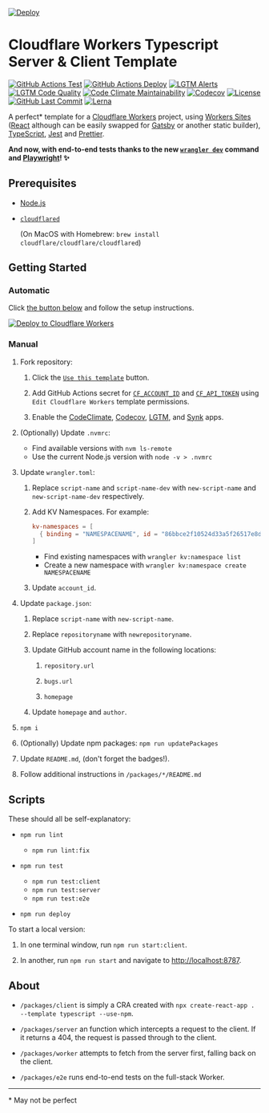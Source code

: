 [![Deploy](https://github.com/vAHiD55555/CF-Workers-TypeScript-template/actions/workflows/deploy.yml/badge.svg)](https://github.com/vAHiD55555/CF-Workers-TypeScript-template/actions/workflows/deploy.yml)


# Cloudflare Workers Typescript Server & Client Template

[![GitHub Actions Test](https://github.com/GregBrimble/cf-workers-typescript-template/workflows/Test/badge.svg)](https://github.com/GregBrimble/cf-workers-typescript-template/actions?query=workflow%3ATest)
[![GitHub Actions Deploy](https://github.com/GregBrimble/cf-workers-typescript-template/workflows/Deploy/badge.svg)](https://github.com/GregBrimble/cf-workers-typescript-template/actions?query=workflow%3ADeploy)
[![LGTM Alerts](https://img.shields.io/lgtm/alerts/g/GregBrimble/cf-workers-typescript-template.svg?logo=lgtm&style=plastic)](https://lgtm.com/projects/g/GregBrimble/cf-workers-typescript-template/alerts/)
[![LGTM Code Quality](https://img.shields.io/lgtm/grade/javascript/g/GregBrimble/cf-workers-typescript-template.svg?logo=lgtm&style=plastic)](https://lgtm.com/projects/g/GregBrimble/cf-workers-typescript-template/context:javascript)
[![Code Climate Maintainability](https://img.shields.io/codeclimate/maintainability/GregBrimble/cf-workers-typescript-template.svg?style=plastic)](https://codeclimate.com/github/GregBrimble/cf-workers-typescript-template/maintainability)
[![Codecov](https://img.shields.io/codecov/c/github/GregBrimble/cf-workers-typescript-template?logo=codecov&style=plastic)](https://codecov.io/gh/GregBrimble/cf-workers-typescript-template)
[![License](https://img.shields.io/github/license/GregBrimble/cf-workers-typescript-template?style=plastic)](https://github.com/GregBrimble/cf-workers-typescript-template/blob/master/LICENSE)
[![GitHub Last Commit](https://img.shields.io/github/last-commit/GregBrimble/cf-workers-typescript-template.svg?logo=github&style=plastic)](https://github.com/GregBrimble/cf-workers-typescript-template)
[![Lerna](https://img.shields.io/badge/maintained%20with-lerna-cc00ff.svg?style=plastic)](https://lerna.js.org/)

A perfect\* template for a [Cloudflare Workers](https://workers.cloudflare.com/) project, using [Workers Sites](https://workers.cloudflare.com/sites) ([React](https://reactjs.org/) although can be easily swapped for [Gatsby](https://www.gatsbyjs.org/) or another static builder), [TypeScript](https://www.typescriptlang.org/), [Jest](https://jestjs.io/) and [Prettier](https://prettier.io/).

**And now, with end-to-end tests thanks to the new [`wrangler dev`](https://github.com/cloudflare/wrangler#-dev) command and [Playwright](https://playwright.dev/)! ✨**

## Prerequisites

- [Node.js](https://nodejs.org/en/)

- [`cloudflared`](https://developers.cloudflare.com/argo-tunnel/downloads/)

  (On MacOS with Homebrew: `brew install cloudflare/cloudflare/cloudflared`)

## Getting Started

### Automatic

Click [the button below](<(https://deploy.workers.cloudflare.com/?url=https://github.com/GregBrimble/cf-workers-typescript-template&paid=true)>) and follow the setup instructions.

[![Deploy to Cloudflare Workers](https://deploy.workers.cloudflare.com/button?paid=true)](https://deploy.workers.cloudflare.com/?url=https://github.com/GregBrimble/cf-workers-typescript-template&paid=true)

### Manual

1. Fork repository:

   1. Click the [`Use this template`](https://github.com/GregBrimble/cf-workers-typescript-template/generate) button.

   1. Add GitHub Actions secret for [`CF_ACCOUNT_ID`](https://dash.cloudflare.com/?to=/:account/workers) and [`CF_API_TOKEN`](https://dash.cloudflare.com/profile/api-tokens) using `Edit Cloudflare Workers` template permissions.

   1. Enable the [CodeClimate](https://github.com/settings/installations/205740), [Codecov](https://github.com/settings/installations/655980), [LGTM](https://github.com/settings/installations/2030503), and [Synk](https://snyk.io/) apps.

1. (Optionally) Update `.nvmrc`:

   - Find available versions with `nvm ls-remote`
   - Use the current Node.js version with `node -v > .nvmrc`

1. Update `wrangler.toml`:

   1. Replace `script-name` and `script-name-dev` with `new-script-name` and `new-script-name-dev` respectively.

   1. Add KV Namespaces. For example:

      ```toml
      kv-namespaces = [
        { binding = "NAMESPACENAME", id = "86bbce2f10524d33a5f26517e8dee123" }
      ]
      ```

      - Find existing namespaces with `wrangler kv:namespace list`
      - Create a new namespace with `wrangler kv:namespace create NAMESPACENAME`

   1. Update `account_id`.

1. Update `package.json`:

   1. Replace `script-name` with `new-script-name`.

   1. Replace `repositoryname` with `newrepositoryname`.

   1. Update GitHub account name in the following locations:

      1. `repository.url`

      1. `bugs.url`

      1. `homepage`

   1. Update `homepage` and `author`.

1. `npm i`

1. (Optionally) Update npm packages: `npm run updatePackages`

1. Update `README.md`, (don't forget the badges!).

1. Follow additional instructions in `/packages/*/README.md`

## Scripts

These should all be self-explanatory:

- `npm run lint`

  - `npm run lint:fix`

- `npm run test`

  - `npm run test:client`
  - `npm run test:server`
  - `npm run test:e2e`

- `npm run deploy`

To start a local version:

1. In one terminal window, run `npm run start:client`.

1. In another, run `npm run start` and navigate to [http://localhost:8787](http://localhost:8787).

## About

- `/packages/client` is simply a CRA created with `npx create-react-app . --template typescript --use-npm`.

- `/packages/server` an function which intercepts a request to the client. If it returns a 404, the request is passed through to the client.

- `/packages/worker` attempts to fetch from the server first, falling back on the client.

- `/packages/e2e` runs end-to-end tests on the full-stack Worker.

---

\* May not be perfect

